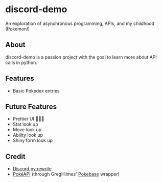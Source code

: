 # discord-demo
An exploration of asynchronous programming, APIs, and my childhood (Pokemon!)

## About
discord-demo is a passion project with the goal to learn more about API calls in python.

## Features
- Basic Pokedex entries

## Future Features
- Prettier UI 🧚✨💖
- Stat look up
- Move look up
- Ability look up
- Shiny form look up

## Credit
- [Discord.py rewrite](https://discordpy.readthedocs.io/en/latest/) 
- [PokéAPI](https://pokeapi.co/) (through GregHilmes' [Pokebase](https://github.com/PokeAPI/pokebase) wrapper)
